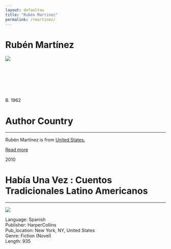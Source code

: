 ```yaml
---
layout: defaultau
title: "Rubén Martínez"
permalink: /rmartinez/
---
```

<div class="content">
    <h1>Rubén Martínez</h1>
    <div class="quote">
        <div><img src="https://orionmagazine.org/wp-content/uploads/2015/06/Ruben-Martinez.jpg" class="logo"></div>
    </div>
   <div class="timeline">
        <div style="padding-bottom:100px;"></div>
        <div class="block">
            <div class="date right"><p class="right"> B. 1962 </p></div>
            <div class="dot"></div>
            <div class="left first">
            <div class="author_country">
                <h1>Author Country</h1><hr>
          <div class="aclocation">  <p>Rubén Martínez is from <a href="{{ site.baseurl }}/1">United States.</a></p></div>
                <div class="acreadmore"><a href="https://en.wikipedia.org/wiki/Rub%C3%A9n_Mart%C3%ADnez_(writer)" target="_blank">Read more</a></div>
            </div>
            </div>
        </div>
        <div class="block">
            <div class="date left"><p class="left">2010</p></div>
            <div class="dot"></div>
            <div class="right">
                <h1>Había Una Vez : Cuentos Tradicionales Latino Americanos</h1><hr>
                <p><img src="https://m.media-amazon.com/images/P/0061468959.01._SCLZZZZZZZ_SX500_.jpg"></p>
 			<p> Language: Spanish <br/>
                Publisher: HarperCollins <br/>
                Pub_location: New York, NY, United States <br/>
                Genre: Fiction (Novel) <br/>
                Length: 935 <br/>                </p>
            </div>
        </div>

